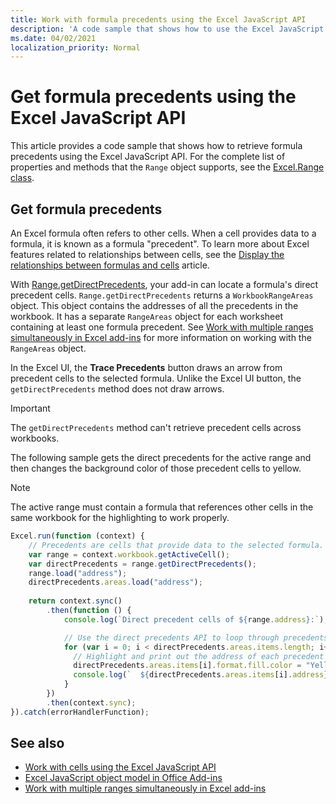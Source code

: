 ```yaml
---
title: Work with formula precedents using the Excel JavaScript API
description: 'A code sample that shows how to use the Excel JavaScript API to retrieve formula precedents.' 
ms.date: 04/02/2021 
localization_priority: Normal
---
```


# Get formula precedents using the Excel JavaScript API

This article provides a code sample that shows how to retrieve formula precedents using the Excel JavaScript API. For the complete list of properties and methods that the `Range` object supports, see the [Excel.Range class](/javascript/api/excel/excel.range).

## Get formula precedents

An Excel formula often refers to other cells. When a cell provides data to a formula, it is known as a formula "precedent". To learn more about Excel features related to relationships between cells, see the [Display the relationships between formulas and cells](https://support.microsoft.com/office/display-the-relationships-between-formulas-and-cells-a59bef2b-3701-46bf-8ff1-d3518771d507) article. 

With [Range.getDirectPrecedents](/javascript/api/excel/excel.range#getdirectprecedents--), your add-in can locate a formula's direct precedent cells. `Range.getDirectPrecedents` returns a `WorkbookRangeAreas` object. This object contains the addresses of all the precedents in the workbook. It has a separate `RangeAreas` object for each worksheet containing at least one formula precedent. See [Work with multiple ranges simultaneously in Excel add-ins](excel-add-ins-multiple-ranges.md) for more information on working with the `RangeAreas` object.

In the Excel UI, the **Trace Precedents** button draws an arrow from precedent cells to the selected formula. Unlike the Excel UI button, the `getDirectPrecedents` method does not draw arrows. 

> [!IMPORTANT]
> The `getDirectPrecedents` method can't retrieve precedent cells across workbooks. 

The following sample gets the direct precedents for the active range and then changes the background color of those precedent cells to yellow. 

> [!NOTE]
> The active range must contain a formula that references other cells in the same workbook for the highlighting to work properly. 

```js
Excel.run(function (context) {
    // Precedents are cells that provide data to the selected formula.
    var range = context.workbook.getActiveCell();
    var directPrecedents = range.getDirectPrecedents();
    range.load("address");
    directPrecedents.areas.load("address");
    
    return context.sync()
        .then(function () {
            console.log(`Direct precedent cells of ${range.address}:`);

            // Use the direct precedents API to loop through precedents of the active cell.
            for (var i = 0; i < directPrecedents.areas.items.length; i++) {
              // Highlight and print out the address of each precedent cell.
              directPrecedents.areas.items[i].format.fill.color = "Yellow";
              console.log(`  ${directPrecedents.areas.items[i].address}`);
            }
        })
        .then(context.sync);
}).catch(errorHandlerFunction);
```

## See also

- [Work with cells using the Excel JavaScript API](excel-add-ins-cells.md)
- [Excel JavaScript object model in Office Add-ins](excel-add-ins-core-concepts.md)
- [Work with multiple ranges simultaneously in Excel add-ins](excel-add-ins-multiple-ranges.md)
